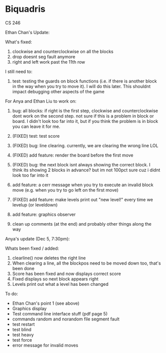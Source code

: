 # Biquadris
CS 246

Ethan Chan's Update:

What's fixed:
1. clockwise and counterclockwise on all the blocks
2. drop doesnt seg fault anymore
3. right and left work past the 11th row

I still need to:
1. test: testing the guards on block functions (i.e. if there is another block in the way when you try to move it). I will do this later. This shouldnt impact debugging other aspects of the game

For Anya and Ethan Liu to work on:
1. bug: all blocks: if right is the first step, clockwise and counterclockwise dont work on the second step. not sure if this is a problem in block or board. I didn't look too far into it, but if you think the problem is in block you can leave it for me.

2. (FIXED) test: test score
3. (FIXED) bug: line clearing. currently, we are clearing the wrong line LOL
4. (FIXED) add feature: render the board before the first move
5. (FIXED) bug: the next block isnt always showing the correct block. I think its showing 2 blocks in advance? but im not 100pct sure cuz i didnt look too far into it
6. add feature: a cerr message when you try to execute an invalid block move (e.g. when you try to go left on the first move)
7. (FIXED) add feature: make levels print out "new level!" every time we levelup (or leveldown)
8. add feature: graphics observer
9. clean up comments (at the end) and probably other things along the way




Anya's update (Dec 5, 7:30pm):

Whats been fixed / added:
1. clearline() now deletes the right line
2. When clearing a line, all the blockpos need to be moved down too, that's been done
3. Score has been fixed and now displays correct score
4. Fixed displays so next block appears right
5. Levels print out what a level has been changed

To do:
- Ethan Chan's point 1 (see above)
- Graphics display
- Test command line interface stuff (pdf page 5)
- commands random and norandom file segment fault
- test restart
- test blind
- test heavy
- test force
- error message for invalid moves

